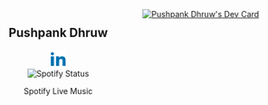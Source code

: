 <div style="display: flex; justify-content: center;">
  <div style="flex: 1; padding: 0 10px;">
    <div align="center">
      <h2>Pushpank Dhruw</h2>
      <a href="https://www.linkedin.com/in/%E2%9A%A1pushpank-dhruw-109935171/">
        <img src="https://github.com/ChrisCooper0/ChrisCooper0/blob/main/linkedin.svg" height="30" alt="LinkedIn"/>
      </a>
    </div>
    <div align="center">
      <img src="https://spotify-github-profile.vercel.app/api/view.svg?uid=31n4pl3isknyibo6fng5jafr3ygi&redirect=true](https://spotify-github-profile.vercel.app/api/view.svg?uid=31n4pl3isknyibo6fng5jafr3ygi&cover_image=true&theme=natemoo-re&show_offline=true&background_color=121212&interchange=true&bar_color=53b14f&bar_color_cover=false)" alt="Spotify Status"/>
      <p>Spotify Live Music</p>
    </div>
  </div>
  <div style="flex: 1; padding: 0 10px;">
    <div align="center">
      <a href="https://app.daily.dev/pushpank_dhruw">
        <img src="https://api.daily.dev/devcards/v2/0-VqGObpU.png?type=default&r=g90" width="356" alt="Pushpank Dhruw's Dev Card"/>
      </a>
    </div>
  </div>
</div>
